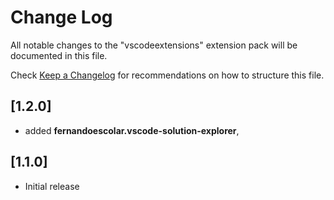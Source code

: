 # Change Log

All notable changes to the "vscodeextensions" extension pack will be documented in this file.

Check [Keep a Changelog](http://keepachangelog.com/) for recommendations on how to structure this file.

## [1.2.0]

- added **fernandoescolar.vscode-solution-explorer**,
  
## [1.1.0]

- Initial release
